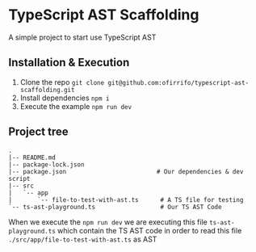 # TypeScript AST Scaffolding

A simple project to start use TypeScript AST

## Installation & Execution
1. Clone the repo `git clone git@github.com:ofirrifo/typescript-ast-scaffolding.git`
2. Install dependencies `npm i`
3. Execute the example `npm run dev`

## Project tree

```
.
|-- README.md
|-- package-lock.json
|-- package.json                         # Our dependencies & dev script
|-- src
|   `-- app
|       `-- file-to-test-with-ast.ts      # A TS file for testing
`-- ts-ast-playground.ts                  # Our TS AST Code

```

When we execute the `npm run dev` we are executing this file `ts-ast-playground.ts`
which contain the TS AST code in order to read this file `./src/app/file-to-test-with-ast.ts` as AST




